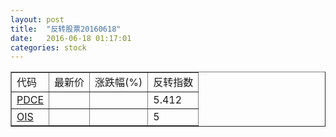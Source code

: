 ```yaml
---
layout: post
title:  "反转股票20160618"
date:   2016-06-18 01:17:01
categories: stock
---
```


<script type="text/javascript">
var stockList = []
stockList.push('gb_pdce');
stockList.push('gb_ois');
</script>

<table border="1">
 <tr>
 <td>代码</td>
  <td>最新价</td>
  <td>涨跌幅(%)</td>
 <td>反转指数</td>
</tr>
  <tr id="pdce"><td><a href="http://stock.finance.sina.com.cn/usstock/quotes/PDCE.html" target="_blank">PDCE</a></td><td></td><td></td><td>5.412</td></tr>
  <tr id="ois"><td><a href="http://stock.finance.sina.com.cn/usstock/quotes/OIS.html" target="_blank">OIS</a></td><td></td><td></td><td>5</td></tr>
</table>
